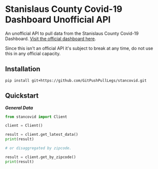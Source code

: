# Stanislaus County Covid-19 Dashboard Unofficial API

An unofficial API to pull data from the Stanislaus County Covid-19 Dashboard. [Visit the official dashboard here](https://experience.arcgis.com/experience/c29aa0c6a84844ceab6601da4b124c0b/).


Since this isn't an official API it's subject to break at any time, do not use this in any official capacity.

## Installation
`pip install git+https://github.com/GitPushPullLegs/stancovid.git`

## Quickstart
***General Data***
```python
from stancovid import Client

client = Client()

result = client.get_latest_data()
print(result)

# or disaggregated by zipcode.

result = client.get_by_zipcode()
print(result)
```
